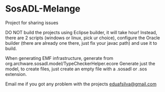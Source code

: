 # SosADL-Melange
Project for sharing issues

DO NOT build the projects using Eclipse builder, it will take hour!
Instead, there are 2 scripts (windows or linux, pick ur choice), configure the Oracle builder (there are already one there, just fix your javac path) and use it to build.

When generating EMF infrastructure, generate from org.archware.sosadl.model/TypeCheckerHelper.ecore
Generate just the model, to create files, just create an empty file with a .sosadl or .sos extension.

Email me if you got any problem with the projects eduafsilva@gmail.com
